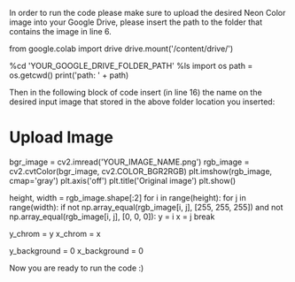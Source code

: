 In order to run the code please make sure to upload the desired Neon Color image into your Google Drive, please insert the path to the folder that contains the image in line 6.

from google.colab import drive
drive.mount('/content/drive/')

%cd 'YOUR_GOOGLE_DRIVE_FOLDER_PATH'
%ls
import os
path = os.getcwd()
print('path: ' + path)

Then in the following block of code insert (in line 16) the name on the desired input image that stored in the above folder location you inserted:

# Upload Image

bgr_image = cv2.imread('YOUR_IMAGE_NAME.png')
rgb_image = cv2.cvtColor(bgr_image, cv2.COLOR_BGR2RGB)
plt.imshow(rgb_image, cmap='gray')
plt.axis('off')
plt.title('Original image')
plt.show()

height, width = rgb_image.shape[:2]
for i in range(height):
  for j in range(width):
    if not np.array_equal(rgb_image[i, j], [255, 255, 255]) and not np.array_equal(rgb_image[i, j], [0, 0, 0]):
      y = i
      x = j
      break

y_chrom = y
x_chrom = x

y_background = 0
x_background = 0

Now you are ready to run the code :)
